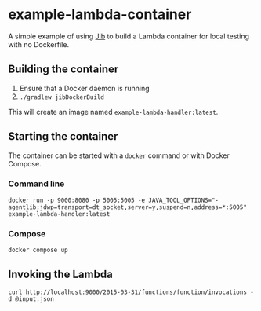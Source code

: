 # example-lambda-container

A simple example of using [Jib](https://github.com/GoogleContainerTools/jib) to build a Lambda container for local testing with no Dockerfile.

## Building the container
1. Ensure that a Docker daemon is running
2. `./gradlew jibDockerBuild`

This will create an image named `example-lambda-handler:latest`.

## Starting the container
The container can be started with a `docker` command or with Docker Compose.

### Command line
`docker run -p 9000:8080 -p 5005:5005 -e JAVA_TOOL_OPTIONS="-agentlib:jdwp=transport=dt_socket,server=y,suspend=n,address=*:5005" example-lambda-handler:latest`

### Compose
`docker compose up`

## Invoking the Lambda
`curl http://localhost:9000/2015-03-31/functions/function/invocations -d @input.json`
